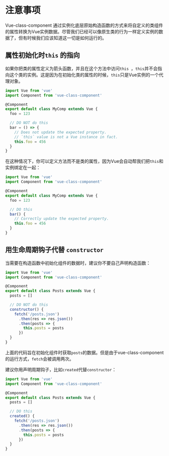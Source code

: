 # 注意事项

Vue-class-component 通过实例化底层原始构造函数的方式来将自定义的类组件的属性转换为Vue实例数据。尽管我们已经可以像原生类的行为一样定义实例的数据了，但有时候我们应该知道这一切是如何运行的。

## 属性初始化时`this` 的指向

如果你把类的属性定义为箭头函数，并且在这个方法中访问`this `，`this`并不会指向这个类的实例。这是因为在初始化类的属性的时候，`this`只是Vue实例的一个代理对象。

```javascript
import Vue from 'vue'
import Component from 'vue-class-component'

@Component
export default class MyComp extends Vue {
  foo = 123

  // DO NOT do this
  bar = () => {
    // Does not update the expected property.
    // `this` value is not a Vue instance in fact.
    this.foo = 456
  }
}
```

在这种情况下，你可以定义方法而不是类的属性，因为Vue会自动帮我们把`this`和实例绑定在一起：

```javascript
import Vue from 'vue'
import Component from 'vue-class-component'

@Component
export default class MyComp extends Vue {
  foo = 123

  // DO this
  bar() {
    // Correctly update the expected property.
    this.foo = 456
  }
}
```

## 用生命周期钩子代替 `constructor`

当需要在构造函数中初始化组件的数据时，建议你不要自己声明构造函数：

```javascript
import Vue from 'vue'
import Component from 'vue-class-component'

@Component
export default class Posts extends Vue {
  posts = []

  // DO NOT do this
  constructor() {
    fetch('/posts.json')
      .then(res => res.json())
      .then(posts => {
        this.posts = posts
      })
  }
}
```

上面的代码旨在初始化组件时获取`posts`的数据。但是由于vue-class-component的运行方式，`fetch`会被调用两次。

建议你用声明周期钩子，比如`created`代替`constructor`：

```javascript
import Vue from 'vue'
import Component from 'vue-class-component'

@Component
export default class Posts extends Vue {
  posts = []

  // DO this
  created() {
    fetch('/posts.json')
      .then(res => res.json())
      .then(posts => {
        this.posts = posts
      })
  }
}
```



